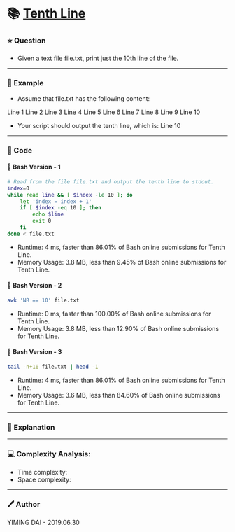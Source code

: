 # :books: [Tenth Line](https://leetcode.com/problems/tenth-line/)

### :star: Question

- Given a text file file.txt, print just the 10th line of the file.

--- 

### :car: Example

- Assume that file.txt has the following content:

Line 1
Line 2
Line 3
Line 4
Line 5
Line 6
Line 7
Line 8
Line 9
Line 10

- Your script should output the tenth line, which is:
Line 10

---

### :hammer: Code

#### :whale: Bash Version - 1

```bash
# Read from the file file.txt and output the tenth line to stdout.
index=0
while read line && [ $index -le 10 ]; do
    let 'index = index + 1'
    if [ $index -eq 10 ]; then
        echo $line
        exit 0
    fi
done < file.txt
```

- Runtime: 4 ms, faster than 86.01% of Bash online submissions for Tenth Line.
- Memory Usage: 3.8 MB, less than 9.45% of Bash online submissions for Tenth Line.

#### :tropical_fish: Bash Version - 2

```bash
awk 'NR == 10' file.txt
```

- Runtime: 0 ms, faster than 100.00% of Bash online submissions for Tenth Line.
- Memory Usage: 3.8 MB, less than 12.90% of Bash online submissions for Tenth Line.

#### :dolphin: Bash Version - 3

```bash
tail -n+10 file.txt | head -1
```

- Runtime: 4 ms, faster than 86.01% of Bash online submissions for Tenth Line.
- Memory Usage: 3.6 MB, less than 84.60% of Bash online submissions for Tenth Line.

---

### :pencil: Explanation



---

### :computer: Complexity Analysis:

- Time complexity: 
- Space complexity: 

---

### :pen: Author

YIMING DAI - 2019.06.30
